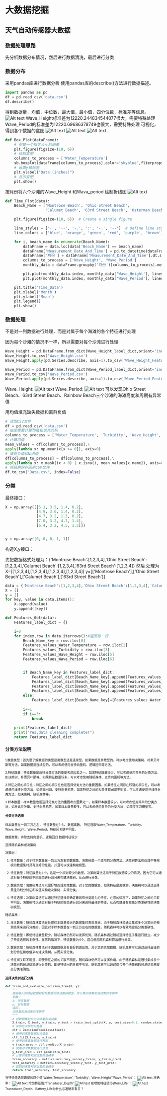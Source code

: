 # 大数据挖掘
## 天气自动传感器大数据
### 数据处理思路


先分析数据分布情况，然后进行数据清洗，最后进行分类
### 数据分布
采用pandas库进行数据分析
使用pandas库的describe()方法进行数据描述。
```python
import pandas as pd
df = pd.read_csv('data.csv')
df.describe()
```
得到数据量，均值，中位数，最大值，最小值，四分位数，标准差等信息。
![Alt text](image-4.png)
Wave_Height标准差为12220.244834544077很大，需要特殊处理
Wave_Period的标准差为12220.69686378749也很大，需要特殊处理
可视化，得到各个数据的盒图
![Alt text](image-12.png)
![Alt text](image-13.png)
![Alt text](image-14.png)
```python
def Box_Plot(dataFrame):
    # 创建一个指定大小的图像
    plt.figure(figsize=(10, 6))
    # 绘制盒图
    columns_to_process = ['Water_Temperature']
    sb.boxplot(dataFrame[columns_to_process],color='skyblue',flierprops=dict(markerfacecolor='r', marker='s'))
    # 设置y轴标签
    plt.ylabel("Data (inches)")
    # 显示盒图
    plt.show()
```
按月份将六个沙滩的Wave_Height 和Wava_period 绘制折线图
![Alt text](image-15.png)
```python
def Time_Plot(data):
    Beach_Name = ['Montrose Beach', 'Ohio Street Beach',
                  'Calumet Beach', '63rd Street Beach', 'Osterman Beach', 'Rainbow Beach']

    plt.figure(figsize=(10, 6))  # Create a single figure

    line_styles = ['-', '--', '-.', ':', '-.', '--']  # Define line styles
    line_colors = ['blue', 'orange', 'green', 'red', 'purple', 'brown']  # Define line colors

    for i, beach_name in enumerate(Beach_Name):
        dataFrame = data.loc[data['Beach_Name'] == beach_name]
        dataFrame['Measurement_Date_And_Time'] = pd.to_datetime(dataFrame['Measurement_Date_And_Time'])
        dataFrame['月份'] = dataFrame['Measurement_Date_And_Time'].dt.strftime('%Y-%m')
        columns_to_process = ['Wave_Height', 'Wave_Period']
        monthly_data = dataFrame.groupby('月份')[columns_to_process].mean()

        plt.plot(monthly_data.index, monthly_data['Wave_Height'], linestyle=line_styles[i], color=line_colors[i], label=beach_name + ' Wave_Height')
        plt.plot(monthly_data.index, monthly_data['Wave_Period'], linestyle=line_styles[i], color=line_colors[i], label=beach_name + ' Wave_Period')

    plt.title('Time_Data')
    plt.xlabel('Month')
    plt.ylabel('Mean')
    plt.legend()
    plt.show()
```


### 数据处理
不是对一列数据进行处理，而是对属于每个海滩的各个特征进行处理

因为每个沙滩的情况不一样，所以需要对每个沙滩进行处理
```python
Wave_Height = pd.DataFrame.from_dict(Wave_Height_label_dict,orient='index')
Wave_Height.to_csv('Wave_Height.csv')
Wave_Height.apply(pd.Series.describe, axis=1).to_csv('Wave_Height_Features.csv')

Wave_Period = pd.DataFrame.from_dict(Wave_Period_label_dict,orient='index')
Wave_Period.to_csv('Wave_Period.csv')
Wave_Period.apply(pd.Series.describe, axis=1).to_csv('Wave_Period_Features.csv')
```
Wave_Height:
![Alt text](image-6.png)
Wave_Period:
![Alt text](image-7.png)
可以发现Ohio Street Beach、63rd Street Beach、Rainbow Beach三个沙滩的海滩高度和周期有异常值


用均值填充缺失数据和离群负值
```python
# 读取CSV文件
df = pd.read_csv('data.csv')
# 指定需要计算均值和填充的列
columns_to_process = ['Water_Temperature', 'Turbidity', 'Wave_Height','Wave_Period']
# 计算均值
mean_values = df[columns_to_process].\
apply(lambda x: np.mean(x[x >= 0]), axis=0)
# 填充负值和NaN值
df[columns_to_process] = df[columns_to_process].\
apply(lambda x: x.mask((x < 0) | x.isna(), mean_values[x.name]), axis=0)
# 将结果保存回原CSV文件
df.to_csv('Data.csv', index=False)
```






### 分类

最终接口：
```python
X = np.array([[5.1, 3.5, 1.4, 0.2],
              [4.9, 3.0, 1.4, 0.2],
              [4.7, 3.2, 1.3, 0.2],
              [7.0, 3.2, 4.7, 1.4],
              [6.4, 3.2, 4.5, 1.5]])


y = np.array([0, 0, 0, 1, 1])
```


构造X,y接口：


先把数据格式处理为：{'Montrose Beach':[1,2,3,4],'Ohio Street Beach':[1,2,3,4],'Calumet Beach':[1,2,3,4],'63rd Street Beach':[1,2,3,4]}
然后
处理为
X=[[1,2,3,4],[1,2,3,4],[1,2,3,4],[1,2,3,4]]
y=[['Montrose Beach'],['Ohio Street Beach'],['Calumet Beach'],['63rd Street Beach']]
```python
data = {'Montrose Beach':[1,2,3,4],'Ohio Street Beach':[1,2,3,4],'Calumet Beach':[1,2,3,4],'63rd Street Beach':[1,2,3,4]}
X = []
y = []
for key, value in data.items():
    X.append(value)
    y.append([key])
```
```python
def Features_Get(data):
    Features_label_dict = {}

    i=0
    for index,row in data.iterrows():#遍历每一行
        Beach_Name_key = row.iloc[0]
        Features_values_Water_Temperature = row.iloc[2]
        Features_values_Turbidity = row.iloc[3]
        Features_values_Wave_Height = row.iloc[5]
        Features_values_Wave_Period = row.iloc[6]


        if Beach_Name_key in Features_label_dict:
            Features_label_dict[Beach_Name_key].append(Features_values_Water_Temperature)
            Features_label_dict[Beach_Name_key].append(Features_values_Turbidity)
            Features_label_dict[Beach_Name_key].append(Features_values_Wave_Height)
            Features_label_dict[Beach_Name_key].append(Features_values_Wave_Period)
        else:
            Features_label_dict[Beach_Name_key]=[Features_values_Water_Temperature,Features_values_Turbidity,Features_values_Wave_Height,Features_values_Wave_Period]
    
        i+=1
        if i==3:
            break
        
    print(Features_label_dict)
    print("Yes,data cleaning complete!")
    return Features_label_dict
```
#### 分类方法说明
<font size=1>
1.数据类型：首先要了解数据的类型是离散型还是连续型。如果数据是离散型的，可以考虑使用决策树、朴素贝叶斯等方法。如果数据是连续型的，可以考虑使用支持向量机、逻辑回归等方法。

2.特征数量：特征数量是选择分类方法的重要考虑因素之一。如果特征数量较少，可以考虑使用简单的分类方法，如决策树、朴素贝叶斯等。如果特征数量较多，可以考虑使用随机森林、支持向量机等方法。

3.特征之间的相关性：特征之间的相关性也是选择分类方法的重要因素。如果特征之间存在较强的相关性，可以考虑使用线性分类方法，如逻辑回归、支持向量机等。如果特征之间的相关性较弱或不明显，可以考虑使用非线性分类方法，如决策树、随机森林等。

3.样本数量：样本数量也是选择分类方法的重要考虑因素之一。如果样本数量较少，可以考虑使用简单的分类方法，如朴素贝叶斯、支持向量机等。如果样本数量较多，可以考虑使用复杂的分类方法，如深度学习模型等。
#### 分类方法选择
样本数量在一到三万左右，
特征数量在1-6，
数据离散，
特征选取Water_Temperature、Turbidity、Wave_Height、Wave_Period，特征间关联不明显。

数据离散，排除支持向量机、逻辑回归
数据特征较少

选择随机森林或决策树
<font size=1>

决策树：

1. 样本数量：对于样本数量在一到三万左右的数据集，决策树是一个适用的分类算法。决策树算法在处理中等规模的数据集时具有良好的性能，并且可以快速构建模型。

2. 特征数量：特征数量为4个，这是一个相对较少的数量。决策树算法适用于特征数量较少的情况，因为它可以通过对每个特征的不同取值进行划分来构建决策树，从而进行分类。

3. 数据离散：决策树算法可以很好地处理离散数据。对于您的数据集，如果特征是离散的，决策树可以通过选择最佳的划分特征和取值来构建决策树，实现分类。

4. 特征选择：决策树算法可以通过特征选择来确定最具有分类能力的特征。在您的情况下，如果特征之间的关联不明显，决策树可以通过对每个特征的取值进行划分来选择最佳的特征，从而构建具有较高分类准确性的决策树模型。



随机森林：

1. 样本数量：随机森林算法在处理样本数量较大的数据集时表现良好。由于随机森林是通过集成多个决策树的预测结果来进行分类的，因此对于样本数量在一到三万左右的数据集，随机森林可以有效地提高分类准确性。

2. 特征数量：即使特征数量较少，随机森林仍然可以发挥优势。随机森林通过随机选择特征子集进行建立，减少了特征选择的复杂性。在您的情况下，特征数量为4个，适合使用随机森林算法进行分类。

3. 数据离散：随机森林算法对于离散数据具有良好的适应性。对于您的离散数据，随机森林可以通过选择最佳的划分特征和取值来构建决策树，从而实现分类。

4. 特征间关联不明显：即使特征之间的关联不明显，随机森林仍然可以发挥作用。由于随机森林是通过集成多个决策树的预测结果进行分类的，即使特征间的关联不明显，随机森林可以通过综合多个决策树的预测结果来提高分类准确性。

</font>

#### 选择决策树进行分类
```python
def train_and_evaluate_decision_tree(X, y):
    """
    使用输入的特征数据和目标数据训练决策树模型，并计算训练集和测试集的准确率
    参数：
    X: 特征数据
    y: 目标数据
    返回：
    训练集和测试集的准确率
    """
    # 将数据集划分为训练集和测试集
    X_train, X_test, y_train, y_test = train_test_split(X, y, test_size=0.1, random_state=42)
    # 实例化决策树分类器
    clf = DecisionTreeClassifier()
    # 使用训练集数据拟合模型
    clf.fit(X_train, y_train)
    # 使用训练集数据进行预测
    y_train_pred = clf.predict(X_train)
    # 使用测试集数据进行预测
    y_test_pred = clf.predict(X_test)
    # 计算训练集和测试集的准确率
    train_accuracy = metrics.accuracy_score(y_train, y_train_pred)
    test_accuracy = metrics.accuracy_score(y_test, y_test_pred)
    # 返回训练集和测试集的准确率
    return train_accuracy, test_accuracy
```
当特征值选取典型的四个值'Water_Temperature', 'Turbidity', 'Wave_Height','Wave_Period'：
![Alt text](image-16.png)
准确率：
![Alt text](image-17.png)
增加特征值:'Transducer_Depth'
![Alt text](image-18.png)
在增加特征值'Battery_Life'：
![Alt text](image-19.png)
Transducer_Depth、Battery_Life为什么与准确率有关？

